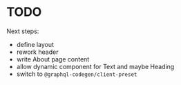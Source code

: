 # TODO

Next steps:

- define layout
- rework header
- write About page content
- allow dynamic component for Text and maybe Heading
- switch to `@graphql-codegen/client-preset`
